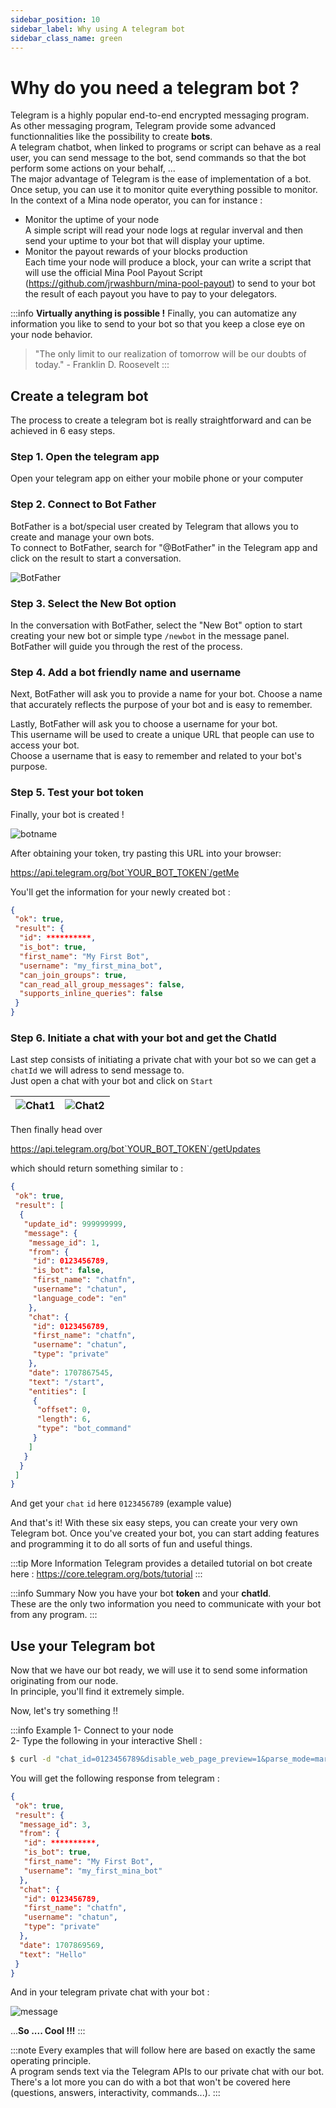 ```yaml
---
sidebar_position: 10
sidebar_label: Why using A telegram bot
sidebar_class_name: green
---
```


# Why do you need a telegram bot ?
Telegram is a highly popular end-to-end encrypted messaging program.  
As other messaging program, Telegram provide some advanced functionnalities like  the possibility to create **bots**.  
A telegram chatbot, when linked to programs or script can behave as a real user, you can send message to the bot, send commands so that the bot perform some actions on your behalf, ...  
The major advantage of Telegram is the ease of implementation of a bot.  
Once setup, you can use it to monitor quite everything possible to monitor. In the context of a Mina node operator, you can for instance :

* Monitor the uptime of your node  
A simple script will read your node logs at regular inverval and then send your uptime to your bot that will display your uptime.  
* Monitor the payout rewards of your blocks production  
Each time your node will produce a block, your can write a script that will use the official Mina Pool Payout Script (https://github.com/jrwashburn/mina-pool-payout) to send to your bot the result of each payout you have to pay to your delegators.

:::info  **Virtually anything is possible !**
Finally, you can automatize any information you like to send to your bot so that you keep a close eye on your node behavior.
> "The only limit to our realization of tomorrow will be our doubts of today." - Franklin D. Roosevelt
:::

## Create a telegram bot
The process to create a telegram bot is really straightforward and can be achieved in 6 easy steps.

### Step 1. Open the telegram app
Open your telegram app on either your mobile phone or your computer

### Step 2. Connect to Bot Father
BotFather is a bot/special user created by Telegram that allows you to create and manage your own bots.  
To connect to BotFather, search for "@BotFather" in the Telegram app and click on the result to start a conversation.

![BotFather](Assets/botfather.png)

### Step 3. Select the New Bot option
In the conversation with BotFather, select the "New Bot" option to start creating your new bot or simple type `/newbot` in the message panel.  
BotFather will guide you through the rest of the process.

### Step 4. Add a bot friendly name and username
Next, BotFather will ask you to provide a name for your bot. Choose a name that accurately reflects the purpose of your bot and is easy to remember.  

Lastly, BotFather will ask you to choose a username for your bot.  
This username will be used to create a unique URL that people can use to access your bot.   
Choose a username that is easy to remember and related to your bot's purpose.  

### Step 5. Test your bot token
Finally, your bot is created !

![botname](Assets/createbot.png)  

After obtaining your token, try pasting this URL into your browser:

https://api.telegram.org/bot`YOUR_BOT_TOKEN`/getMe

You'll get the information for your newly created bot :

```json
{
 "ok": true,
 "result": {
  "id": **********,
  "is_bot": true,
  "first_name": "My First Bot",
  "username": "my_first_mina_bot",
  "can_join_groups": true,
  "can_read_all_group_messages": false,
  "supports_inline_queries": false
 }
}
```

### Step 6. Initiate a chat with your bot and get the ChatId
Last step consists of initiating a private chat with your bot so we can get a `chatId` we will adress to send message to.  
Just open a chat with your bot and click on `Start`   

| ![Chat1](Assets/chat1.png) | ![Chat2](Assets/chat2.png) |
|  -  |  -  |

Then finally head over  

https://api.telegram.org/bot`YOUR_BOT_TOKEN`/getUpdates  

which should return something similar to :  

```json
{
 "ok": true,
 "result": [
  {
   "update_id": 999999999,
   "message": {
    "message_id": 1,
    "from": {
     "id": 0123456789,
     "is_bot": false,
     "first_name": "chatfn",
     "username": "chatun",
     "language_code": "en"
    },
    "chat": {
     "id": 0123456789,
     "first_name": "chatfn",
     "username": "chatun",
     "type": "private"
    },
    "date": 1707867545,
    "text": "/start",
    "entities": [
     {
      "offset": 0,
      "length": 6,
      "type": "bot_command"
     }
    ]
   }
  }
 ]
}
```

And get your `chat` `id` here `0123456789` (example value)  

And that's it! With these six easy steps, you can create your very own Telegram bot. Once you've created your bot, you can start adding features and programming it to do all sorts of fun and useful things.  

:::tip  More Information
Telegram provides a detailed tutorial on bot create here : https://core.telegram.org/bots/tutorial
:::

:::info  Summary
Now you have your bot **token** and your **chatId**.  
These are the only two information you need to communicate with your bot from any program.
:::

## Use your Telegram bot
Now that we have our bot ready, we will use it to send some information originating from our node.  
In principle, you'll find it extremely simple.  

Now, let's try something !!  

:::info  Example
1- Connect to your node  
2- Type the following in your interactive Shell :  

```bash
$ curl -d "chat_id=0123456789&disable_web_page_preview=1&parse_mode=markdown" --data-urlencode "text=Hello" https://api.telegram.org/bot`YOUR_BOT_TOKEN`/sendMessage
```

You will get the following response from telegram :

```json
{
 "ok": true,
 "result": {
  "message_id": 3,
  "from": {
   "id": **********,
   "is_bot": true,
   "first_name": "My First Bot",
   "username": "my_first_mina_bot"
  },
  "chat": {
   "id": 0123456789,
   "first_name": "chatfn",
   "username": "chatun",
   "type": "private"
  },
  "date": 1707869569,
  "text": "Hello"
 }
}
```

And in your telegram private chat with your bot  :  

![message](Assets/message.png)

...**So .... Cool !!!**
:::

:::note
Every examples that will follow here are based on exactly the same operating principle.  
A program sends text via the Telegram APIs to our private chat with our bot.  
There's a lot more you can do with a bot that won't be covered here (questions, answers, interactivity, commands...).
:::